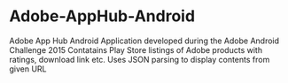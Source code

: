 # Adobe-AppHub-Android
Adobe App Hub Android Application developed during the Adobe Android Challenge 2015
Contatains Play Store listings of Adobe products with ratings, download link etc.
Uses JSON parsing to display contents from given URL

